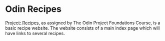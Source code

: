 # Odin Recipes
<a href="https://www.theodinproject.com/lessons/foundations-recipes">Project: Recipes</a>, as assigned by The Odin Project Foundations Course, is a basic recipe website. The website consists of a main index page which will have links to several recipes. 
